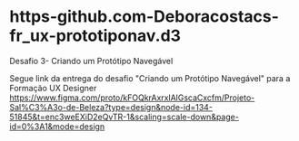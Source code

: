 # https-github.com-Deboracostacs-fr_ux-prototiponav.d3

Desafio 3- Criando um Protótipo Navegável

Segue link da entrega do desafio "Criando um Protótipo Navegável" para a Formação UX Designer https://www.figma.com/proto/kFOQkrAxrxlAlGscaCxcfm/Projeto-Sal%C3%A3o-de-Beleza?type=design&node-id=134-51845&t=enc3weEXiD2eQvTR-1&scaling=scale-down&page-id=0%3A1&mode=design
